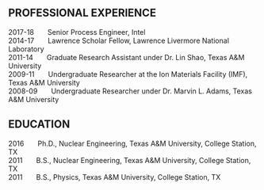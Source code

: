 ## PROFESSIONAL EXPERIENCE
<div class="box">
  <p>
2017-18    &nbsp;&nbsp;&nbsp;&nbsp;&nbsp;&nbsp;Senior Process Engineer, Intel <br />
2014-17    &nbsp;&nbsp;&nbsp;&nbsp;&nbsp;&nbsp;Lawrence Scholar Fellow, Lawrence Livermore National Laboratory <br />
2011-14    &nbsp;&nbsp;&nbsp;&nbsp;&nbsp;&nbsp;Graduate Research Assistant under Dr. Lin Shao, Texas A&M University <br />
2009-11    &nbsp;&nbsp;&nbsp;&nbsp;&nbsp;&nbsp;Undergraduate Researcher at the Ion Materials Facility (IMF), Texas A&M University <br />
2008-09    &nbsp;&nbsp;&nbsp;&nbsp;&nbsp;&nbsp;Undergraduate Researcher under Dr. Marvin L. Adams, Texas A&M University <br />
  </p>
</div>

## EDUCATION
<div class="box">
  <p>
2016		&nbsp;&nbsp;&nbsp;&nbsp;&nbsp;&nbsp;Ph.D., Nuclear Engineering, Texas A&M University, College Station, TX <br />
2011		&nbsp;&nbsp;&nbsp;&nbsp;&nbsp;&nbsp;B.S., Nuclear Engineering, Texas A&M University, College Station, TX <br />
2011		&nbsp;&nbsp;&nbsp;&nbsp;&nbsp;&nbsp;B.S., Physics, Texas A&M University, College Station, TX <br />
  </p>
</div>

